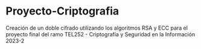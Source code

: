 # Proyecto-Criptografia
Creación de un doble cifrado utilizando los algoritmos RSA y ECC para el proyecto final del ramo TEL252 - Criptografía y Seguridad en la Información 2023-2

